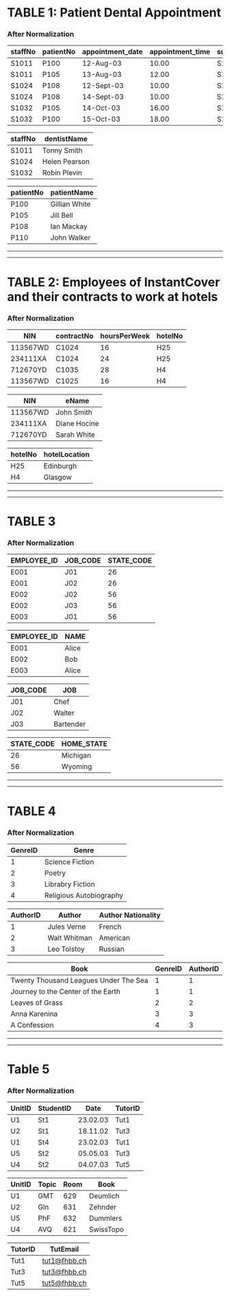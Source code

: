 # TABLE 1: Patient Dental Appointment

### After Normalization 

| staffNo    | patientNo     | appointment_date  | appointment_time | surgeryNo  |    
| ---------- | ------------- | ----------------- | ---------------- | ---------- |
| S1011      | P100          | 12-Aug-03         | 10.00            |  S10       |
| S1011      | P105          | 13-Aug-03         | 12.00            |  S15       |
| S1024      | P108          | 12-Sept-03        | 10.00            |  S10       |
| S1024      | P108          | 14-Sept-03        | 10.00            |  S10       |
| S1032      | P105          | 14-Oct-03         | 16.00            |  S15       |
| S1032      | P100          | 15-Oct-03         | 18.00            |  S13       |

| staffNo    | dentistName   |      
| ---------- | ------------- |
| S1011      | Tonny Smith   |
| S1024      | Helen Pearson |
| S1032      | Robin Plevin  |

| patientNo  | patientName   |      
| ---------- | ------------- |
| P100       | Gillian White |
| P105       | Jill Bell     |
| P108       | Ian Mackay    |
| P110       | John Walker   |

---
---

#  TABLE 2: Employees of InstantCover and their contracts to work at hotels

### After Normalization 

| NIN        | contractNo    | hoursPerWeek |  hotelNo   |    
| ---------- | ------------- | ------------ | ---------- |
| 113567WD   | C1024         | 16           |  H25       |
| 234111XA   | C1024         | 24           |  H25       |
| 712670YD   | C1035         | 28           |  H4        |
| 113567WD   | C1025         | 16           |  H4        |


| NIN        | eName         |      
| ---------- | ------------- |
| 113567WD   | John Smith    |
| 234111XA   | Diane Hocine  |
| 712670YD   | Sarah White   |


| hotelNo    | hotelLocation |      
| ---------- | ------------- |
| H25        | Edinburgh     |
| H4         | Glasgow       |

---
---

# TABLE 3

### After Normalization

| EMPLOYEE_ID    | JOB_CODE     | STATE_CODE |   
|----------------|--------------|------------|   
| E001           | J01          | 26         |
| E001           | J02          | 26         | 
| E002           | J02          | 56         |
| E002           | J03          | 56         | 
| E003           | J01          | 56         |  

| EMPLOYEE_ID    | NAME        |      
| -------------- | ----------- |
| E001           | Alice       |
| E002           | Bob         |    
| E003           | Alice       |

| JOB_CODE       | JOB         |      
| -------------- | ----------- |
| J01            | Chef        |
| J02            | Waiter      |    
| J03            | Bartender   |

| STATE_CODE     | HOME_STATE  |      
| ------------   | ---------   |
| 26             | Michigan    |
| 56             | Wyoming     |   

---
---

# TABLE 4

### After Normalization

| GenreID     | Genre                   |      
| ---------   | ---------------------   |
| 1           | Science Fiction         |
| 2           | Poetry                  |
| 3           | Librabry Fiction        |
| 4           | Religious Autobiography |

| AuthorID    | Author                  | Author Nationality |     
| ---------   | ---------------------   | ------------------ |
| 1           | Jules Verne             | French             |
| 2           | Walt Whitman            | American           |
| 3           | Leo Tolstoy             | Russian            |

| Book                                  | GenreID    | AuthorID |     
| ------------------------------------- | ---------- | -------- |
| Twenty Thousand Leagues Under The Sea | 1          | 1        |
| Journey to the Center of the Earth    | 1          | 1        |
| Leaves of Grass                       | 2          | 2        |
| Anna Karenina                         | 3          | 3        |
| A Confession                          | 4          | 3        |

---
---

# Table 5

### After Normalization

| UnitID    |  StudentID         |  Date        |  TutorID  |  
| --------- | ------------------ | ------------ | --------- | 
| U1        | St1                | 23.02.03     | Tut1      |
| U2        | St1                | 18.11.02     | Tut3      |
| U1        | St4                | 23.02.03     | Tut1      |
| U5        | St2                | 05.05.03     | Tut3      |
| U4        | St2                | 04.07.03     | Tut5      |

| UnitID    |  Topic             |  Room              |  Book           |  
| --------- | ------------------ | ------------------ | --------------- |
| U1        | GMT                | 629                | Deumlich        |
| U2        | Gln                | 631                | Zehnder         |
| U5        | PhF                | 632                | Dummlers        |
| U4        | AVQ                | 621                | SwissTopo       |

| TutorID    |  TutEmail          |   
| ---------  | ------------------ |
| Tut1       | tut1@fhbb.ch       |
| Tut3       | tut3@fhbb.ch       |
| Tut5       | tut5@fhbb.ch       |













